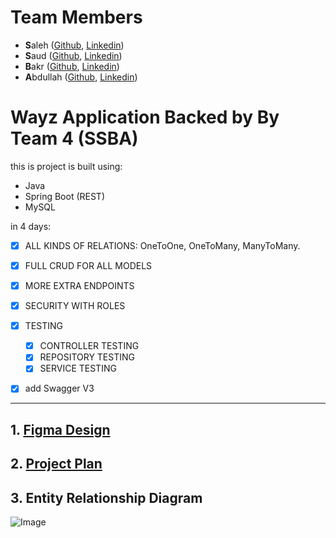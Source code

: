 # Team Members
- **S**aleh ([Github](https://github.com/salehhd123), [Linkedin](https://www.linkedin.com/in/saleh-alshehri-803042202/))
- **S**aud ([Github](https://github.com/BLANK-13), [Linkedin](https://www.linkedin.com/in/saud-alashrah/))
- **B**akr ([Github](https://github.com/Bakr44), [Linkedin](https://www.linkedin.com/in/bakr-hawsawi-05948b289))
- **A**bdullah ([Github](https://github.com/W2AlharbiMe), [Linkedin](https://www.linkedin.com/in/abdullah-alharbi-software-engineer/))

# Wayz Application Backed by By Team 4 (SSBA)

this is project is built using:

- Java
- Spring Boot (REST)
- MySQL

in 4 days:
- [x] ALL KINDS OF RELATIONS: OneToOne, OneToMany, ManyToMany. 
- [x] FULL CRUD FOR ALL MODELS
- [x] MORE EXTRA ENDPOINTS
- [x] SECURITY WITH ROLES
- [x] TESTING
  - [x] CONTROLLER TESTING
  - [x] REPOSITORY TESTING
  - [x] SERVICE TESTING
- [x] add Swagger V3



---


## 1. [Figma Design](https://www.figma.com/file/PC7lCJe4IatX22mYgBDaBk/team4?type=design&node-id=1116-5635&mode=design)



## 2. [Project Plan](https://github.com/orgs/Tuwaiq-Team-4/projects/2)


## 3. Entity Relationship Diagram

![Image](https://github.com/Tuwaiq-Team-4/wayz/assets/43024659/c7247b30-0c00-42fb-9c33-ce185521f14d)



[//]: # (## 4. [Postman Documentation]&#40;&#41;)


[//]: # (## 5. Use Case Diagram)

[//]: # (## 5. [Canva Presentation]&#40;&#41;)




